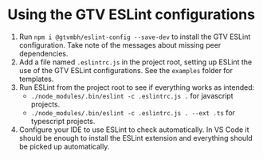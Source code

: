 # Using the GTV ESLint configurations

1. Run `npm i @gtvmbh/eslint-config --save-dev` to install the GTV ESLint configuration. Take note of the messages about missing peer dependencies.
2. Add a file named `.eslintrc.js` in the project root, setting up ESLint the use of the GTV ESLint configurations. See the `examples` folder for templates.
3. Run ESLint from the project root to see if everything works as intended: 
   * `./node_modules/.bin/eslint -c .eslintrc.js .` for javascript projects.
   * `./node_modules/.bin/eslint -c .eslintrc.js . --ext .ts` for typescript projects.
4. Configure your IDE to use ESLint to check automatically. In VS Code it should be enough to install the ESLint extension and everything should be picked up automatically.
